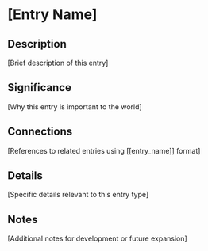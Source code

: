 # [Entry Name]

## Description
[Brief description of this entry]

## Significance
[Why this entry is important to the world]

## Connections
[References to related entries using [[entry_name]] format]

## Details
[Specific details relevant to this entry type]

## Notes
[Additional notes for development or future expansion]